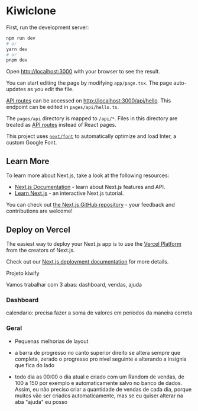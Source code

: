 # Kiwiclone

First, run the development server:

```bash
npm run dev
# or
yarn dev
# or
pnpm dev
```

Open [http://localhost:3000](http://localhost:3000) with your browser to see the result.

You can start editing the page by modifying `app/page.tsx`. The page auto-updates as you edit the file.

[API routes](https://nextjs.org/docs/api-routes/introduction) can be accessed on [http://localhost:3000/api/hello](http://localhost:3000/api/hello). This endpoint can be edited in `pages/api/hello.ts`.

The `pages/api` directory is mapped to `/api/*`. Files in this directory are treated as [API routes](https://nextjs.org/docs/api-routes/introduction) instead of React pages.

This project uses [`next/font`](https://nextjs.org/docs/basic-features/font-optimization) to automatically optimize and load Inter, a custom Google Font.

## Learn More

To learn more about Next.js, take a look at the following resources:

- [Next.js Documentation](https://nextjs.org/docs) - learn about Next.js features and API.
- [Learn Next.js](https://nextjs.org/learn) - an interactive Next.js tutorial.

You can check out [the Next.js GitHub repository](https://github.com/vercel/next.js/) - your feedback and contributions are welcome!

## Deploy on Vercel

The easiest way to deploy your Next.js app is to use the [Vercel Platform](https://vercel.com/new?utm_medium=default-template&filter=next.js&utm_source=create-next-app&utm_campaign=create-next-app-readme) from the creators of Next.js.

Check out our [Next.js deployment documentation](https://nextjs.org/docs/deployment) for more details.

Projeto kiwify

Vamos trabalhar com 3 abas: dashboard, vendas, ajuda

### Dashboard
calendario: precisa fazer a soma de valores em períodos da maneira correta


### Geral
- Pequenas melhorias de layout

- a barra de progresso no canto superior direito se altera sempre que completa, zerado o progresso pro nível seguinte e alterando a insígnia que fica do lado

- todo dia as 00:00 o dia atual e criado com um Random de vendas, de 100 a 150 por exemplo e automaticamente salvo no banco de dados. Assim, eu não preciso criar a quantidade de vendas de cada dia, porque muitos vão ser criados automaticamente, mas se eu quiser alterar na aba "ajuda" eu posso
